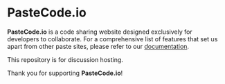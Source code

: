 # PasteCode.io

**PasteCode.io** is a code sharing website designed exclusively for developers to collaborate. For a comprehensive list of features that set us apart from other paste sites, please refer to our [documentation](https://docs.pastecode.io/).

This repository is for discussion hosting.

Thank you for supporting **PasteCode.io**!
